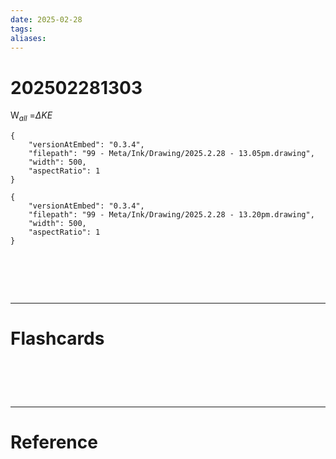 ```yaml
---
date: 2025-02-28
tags: 
aliases:
---
```

# 202502281303
W$_{all}$ =$\Delta{KE}$ 


```handdrawn-ink
{
	"versionAtEmbed": "0.3.4",
	"filepath": "99 - Meta/Ink/Drawing/2025.2.28 - 13.05pm.drawing",
	"width": 500,
	"aspectRatio": 1
}
```


```handdrawn-ink
{
	"versionAtEmbed": "0.3.4",
	"filepath": "99 - Meta/Ink/Drawing/2025.2.28 - 13.20pm.drawing",
	"width": 500,
	"aspectRatio": 1
}
```


# ‌
---
# Flashcards


# ‌
---
# Reference
